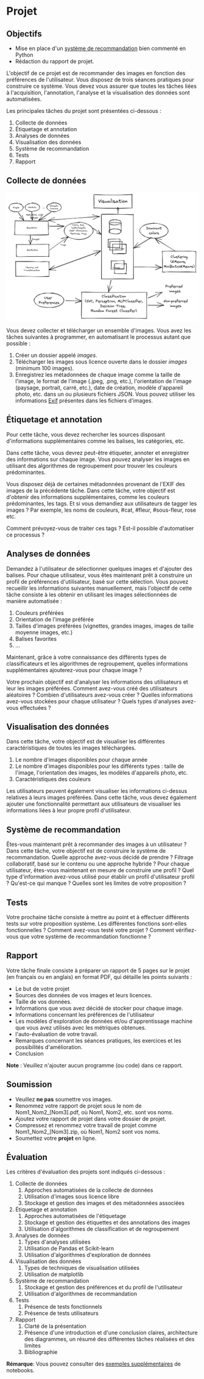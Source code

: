 # Projet

## Objectifs

- Mise en place d'un [système de recommandation](https://en.wikipedia.org/wiki/Recommender_system) bien commenté en Python
- Rédaction du rapport de projet.


L'objectif de ce projet est de recommander des images en fonction des préférences
de l'utilisateur. Vous disposez de trois séances pratiques pour construire ce système. Vous devez vous assurer que toutes les tâches liées à l'acquisition, l'annotation, l'analyse et la visualisation des données sont automatisées.

Les principales tâches du projet sont présentées ci-dessous :

1.  Collecte de données
2.  Étiquetage et annotation
3.  Analyses de données
4.  Visualisation des données
5.  Système de recommandation
6.  Tests
7.  Rapport

## Collecte de données

![Architecture](../../images/Project-Architecture.png "Architecture")


Vous devez collecter et télécharger un ensemble d'images. Vous avez les tâches suivantes à programmer, en automatisant le processus autant que possible :

1.  Créer un dossier appelé *images*.
2.  Télécharger les images sous licence ouverte dans le dossier *images* (minimum 100
    images).
3.  Enregistrez les métadonnées de chaque image comme la taille de l'image, le format de l'image (.jpeg,
    .png, etc.), l'orientation de l'image (paysage, portrait, carré, etc.),
    date de création, modèle d'appareil photo, etc. dans un ou plusieurs fichiers JSON. Vous pouvez utiliser les informations [Exif](https://en.wikipedia.org/wiki/Exif) présentes dans les fichiers d'images.

## Étiquetage et annotation

Pour cette tâche, vous devez rechercher les sources disposant d'informations supplémentaires
comme les balises, les catégories, etc.

Dans cette tâche, vous devrez peut-être étiqueter, annoter et enregistrer
des informations sur chaque image. Vous pouvez analyser les images en utilisant
des algorithmes de regroupement pour trouver les couleurs prédominantes.

Vous disposez déjà de certaines métadonnées provenant de l'EXIF des images de la précédente
tâche. Dans cette tâche, votre objectif est d'obtenir des informations supplémentaires, comme
les couleurs prédominantes, les tags. Et si vous demandiez aux utilisateurs de tagger les images ?
Par exemple, les noms de couleurs, \#cat, \#fleur, \#sous-fleur, rose etc.

Comment prévoyez-vous de traiter ces tags ? Est-il possible d'automatiser ce
processus ?

## Analyses de données

Demandez à l'utilisateur de sélectionner quelques images et d'ajouter des balises. Pour chaque utilisateur, vous êtes
maintenant prêt à construire un profil de préférences d'utilisateur, basé sur cette sélection.
Vous pouvez recueillir les informations suivantes manuellement, mais l'objectif de
cette tâche consiste à les obtenir en utilisant les images sélectionnées de manière automatisée : 

1.  Couleurs préférées
2.  Orientation de l'image préférée
3.  Tailles d'images préférées (vignettes, grandes images, images de taille moyenne
    images, etc.)
4.  Balises favorites
5.  \...

Maintenant, grâce à votre connaissance des différents types de classificateurs et
les algorithmes de regroupement, quelles informations supplémentaires ajouterez-vous pour chaque
image ?

Votre prochain objectif est d'analyser les informations des utilisateurs et leur
les images préférées. Comment avez-vous créé des utilisateurs aléatoires ? Combien d'utilisateurs avez-vous
créer ? Quelles informations avez-vous stockées pour chaque utilisateur ? Quels types d'analyses avez-vous effectuées ?

## Visualisation des données

Dans cette tâche, votre objectif est de visualiser les différentes caractéristiques de
toutes les images téléchargées.

1.  Le nombre d'images disponibles pour chaque année
2.  Le nombre d'images disponibles pour les différents types : taille de l'image,
    l'orientation des images, les modèles d'appareils photo, etc. 
3.  Caractéristiques des couleurs

Les utilisateurs peuvent également visualiser les informations ci-dessus relatives à leurs images préférées. Dans cette tâche, vous devez également ajouter une fonctionnalité permettant aux utilisateurs de visualiser les informations liées à leur propre profil d'utilisateur.

## Système de recommandation

Êtes-vous maintenant prêt à recommander des images à un utilisateur ? Dans cette tâche, votre objectif est de construire le système de recommandation. Quelle approche avez-vous décidé de prendre ? Filtrage collaboratif, basé sur le contenu ou une approche hybride ? Pour chaque utilisateur, êtes-vous maintenant en mesure de construire une profil ? Quel type d'information avez-vous utilisé pour établir un profil d'utilisateur profil ? Qu'est-ce qui manque ? Quelles sont les limites de votre proposition ?

## Tests

Votre prochaine tâche consiste à mettre au point et à effectuer différents tests sur votre proposition système. Les différentes fonctions sont-elles fonctionnelles ? Comment avez-vous testé votre projet ? Comment vérifiez-vous que votre système de recommandation fonctionne ?

## Rapport

Votre tâche finale consiste à préparer un rapport de 5 pages sur le projet (en français ou en anglais) en format PDF, qui détaille les points suivants :

- Le but de votre projet
- Sources des données de vos images et leurs licences.
- Taille de vos données.
- Informations que vous avez décidé de stocker pour chaque image.
- Informations concernant les préférences de l'utilisateur
- Les modèles d'exploration de données et/ou d'apprentissage machine que vous avez utilisés avec les métriques obtenues.
- l'auto-évaluation de votre travail.
- Remarques concernant les séances pratiques, les exercices et les possibilités d'amélioration.
- Conclusion

**Note** : Veuillez n'ajouter aucun programme (ou code) dans ce rapport.

## Soumission

- Veuillez **ne pas** soumettre vos images.
- Renommez votre rapport de projet sous le nom de Nom1\_Nom2\_\[Nom3\].pdf, où Nom1, Nom2, etc. sont vos noms.
- Ajoutez votre rapport de projet dans votre dossier de projet.
- Compressez et renommez votre travail de projet comme Nom1\_Nom2\_\[Nom3\].zip, où Nom1, Nom2 sont vos noms.
- Soumettez votre **projet** en ligne.

## Évaluation


Les critères d'évaluation des projets sont indiqués ci-dessous : 

1.  Collecte de données
    1. Approches automatisées de la collecte de données
    2. Utilisation d'images sous licence libre
    3. Stockage et gestion des images et des métadonnées associées
2.  Étiquetage et annotation
    1. Approches automatisées de l'étiquetage
    2. Stockage et gestion des étiquettes et des annotations des images
    3. Utilisation d'algorithmes de classification et de regroupement
3.  Analyses de données
    1. Types d'analyses utilisées
    2. Utilisation de Pandas et Scikit-learn
    3. Utilisation d'algorithmes d'exploration de données
4.  Visualisation des données
    1. Types de techniques de visualisation utilisées
    2. Utilisation de matplotlib
5.  Système de recommandation
    1. Stockage et gestion des préférences et du profil de l'utilisateur
    2. Utilisation d'algorithmes de recommandation
6.  Tests
    1. Présence de tests fonctionnels
    2. Présence de tests utilisateurs
7.  Rapport
    1. Clarté de la présentation
    2. Présence d'une introduction et d'une conclusion claires, architecture
        des diagrammes, un résumé des différentes tâches réalisées et des limites
    3. Bibliographie

**Rémarque**: Vous pouvez consulter des [exemples supplémentaires](../../examples) de notebooks.
